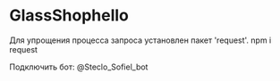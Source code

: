 # GlassShophello
Для упрощения процесса запроса установлен пакет 'request'.
npm i request

Подключить бот: 
@Steclo_Sofiel_bot

